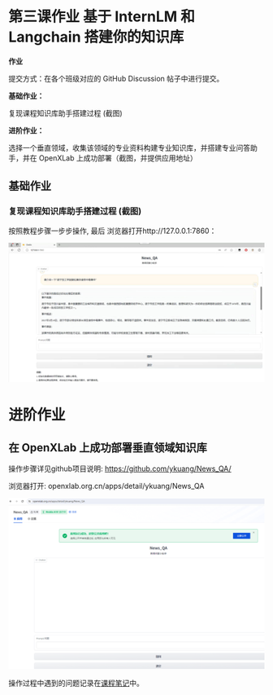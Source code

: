 # 第三课作业 基于 InternLM 和 Langchain 搭建你的知识库



**作业**

提交方式：在各个班级对应的 GitHub Discussion 帖子中进行提交。

**基础作业：**

复现课程知识库助手搭建过程 (截图)

**进阶作业：**

选择一个垂直领域，收集该领域的专业资料构建专业知识库，并搭建专业问答助手，并在 OpenXLab 上成功部署（截图，并提供应用地址）



## 基础作业



### 复现课程知识库助手搭建过程 (截图)

按照教程步骤一步步操作, 最后 浏览器打开http://127.0.0.1:7860：

![](images/lesson3_2.png)



# 进阶作业



## 在 OpenXLab 上成功部署垂直领域知识库

操作步骤详见github项目说明: https://github.com/ykuang/News_QA/

浏览器打开: openxlab.org.cn/apps/detail/ykuang/News_QA

![](images/lesson3_4.png)



操作过程中遇到的问题记录在[课程笔记](lesson3.md)中。
